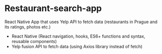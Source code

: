 # Restaurant-search-app

React Native App that uses Yelp API to fetch data (restaurants in Prague and its ratings, photos etc.)

- React Native (React navigation, hooks, ES6+ functions and syntax, reusable components)
- Yelp fusion API to fetch data (using Axios library instead of fetch)

